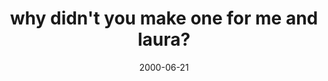---
layout: base.njk
title : 'why didn&#39;t you make one for me and laura?' 
view_title : 'why didn&#39;t you make one for me and laura?' 
year : '2000' 
date : '2000-06-21' 
img_file : '/drawing/makeone.png' 
html_file : 'makeone' 
next_html : 'bigapple.html' 
year_order : '430' 
permalink : "title/{{html_file}}.html"
---